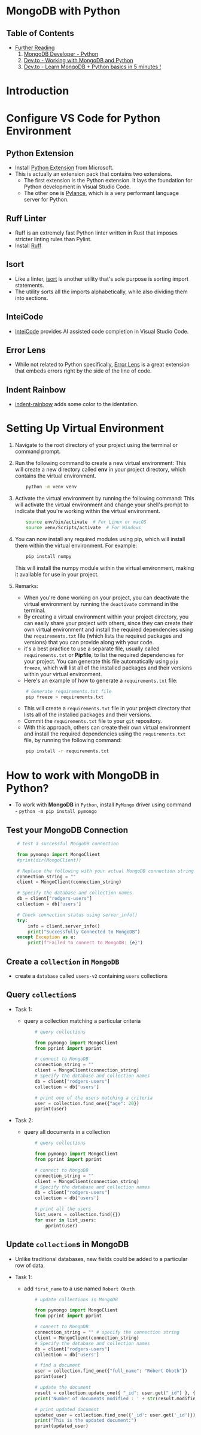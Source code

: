 # MongoDB with Python

## Table of Contents

- [Further Reading]()
  1. [MongoDB Developer - Python](https://www.mongodb.com/developer/languages/python/)
  2. [Dev.to - Working with MongoDB and Python](https://dev.to/dev0928/working-with-mongodb-and-python-1e2i)
  3. [Dev.to - Learn MongoDB + Python basics in 5 minutes !](https://dev.to/siddheshshankar/learn-mongodb-python-basics-in-10-minutes-8ld)

# Introduction

# Configure VS Code for Python Environment

## Python Extension

- Install [Python Extension](https://marketplace.visualstudio.com/items?itemName=ms-python.python) from Microsoft.
- This is actually an extension pack that contains two extensions.
  - The first extension is the Python extension. It lays the foundation for Python development in Visual Studio Code.
  - The other one is [Pylance](https://marketplace.visualstudio.com/items?itemName=ms-python.vscode-pylance), which is a very performant language server for Python.

## Ruff Linter

- Ruff is an extremely fast Python linter written in Rust that imposes stricter linting rules than Pylint.
- Install [Ruff](https://marketplace.visualstudio.com/items?itemName=charliermarsh.ruff)

## Isort

- Like a linter, [isort](https://marketplace.visualstudio.com/items?itemName=ms-python.isort) is another utility that's sole purpose is sorting import statements.
- The utility sorts all the imports alphabetically, while also dividing them into sections.

## InteiCode

- [InteiCode](https://marketplace.visualstudio.com/items?itemName=VisualStudioExptTeam.vscodeintellicode) provides AI assisted code completion in Visual Studio Code.

## Error Lens

- While not related to Python specifically, [Error Lens](https://marketplace.visualstudio.com/items?itemName=usernamehw.errorlens) is a great extension that embeds errors right by the side of the line of code.

## Indent Rainbow

- [indent-rainbow](https://marketplace.visualstudio.com/items?itemName=oderwat.indent-rainbow) adds some color to the identation.

# Setting Up Virtual Environment

1. Navigate to the root directory of your project using the terminal or command prompt.

2. Run the following command to create a new virtual environment: This will create a new directory called **env** in your project directory, which contains the virtual environment.

   ```sh
       python -m venv venv
   ```

3. Activate the virtual environment by running the following command: This will activate the virtual environment and change your shell's prompt to indicate that you're working within the virtual environment.

   ```sh
       source env/bin/activate  # For Linux or macOS
       source venv/Scripts/activate  # For Windows
   ```

4. You can now install any required modules using pip, which will install them within the virtual environment. For example:

   ```sh
       pip install numpy
   ```

   This will install the numpy module within the virtual environment, making it available for use in your project.

5. Remarks:

   - When you're done working on your project, you can deactivate the virtual environment by running the `deactivate` command in the terminal.
   - By creating a virtual environment within your project directory, you can easily share your project with others, since they can create their own virtual environment and install the required dependencies using the `requirements.txt` file (which lists the required packages and versions) that you can provide along with your code.
   - it's a best practice to use a separate file, usually called `requirements.txt` or **Pipfile**, to list the required dependencies for your project. You can generate this file automatically using `pip freeze`, which will list all of the installed packages and their versions within your virtual environment.
   - Here's an example of how to generate a `requirements.txt` file:

   ```sh
       # Generate requirements.txt file
       pip freeze > requirements.txt
   ```

   - This will create a `requirements.txt` file in your project directory that lists all of the installed packages and their versions.
   - Commit the `requirements.txt` file to your `git` repository.
   - With this approach, others can create their own virtual environment and install the required dependencies using the `requirements.txt` file, by running the following command:

   ```sh
       pip install -r requirements.txt
   ```

# How to work with MongoDB in Python?

- To work with **MongoDB** in `Python`, install `PyMongo` driver using command - `python -m pip install pymongo`

## Test your MongoDB Connection

```py
    # test a successful MongoDB connection

    from pymongo import MongoClient
    #print(dir(MongoClient))

    # Replace the following with your actual MongoDB connection string
    connection_string = ""
    client = MongoClient(connection_string)

    # Specify the database and collection names
    db = client["rodgers-users"]
    collection = db['users']

    # Check connection status using server_info()
    try:
        info = client.server_info()
        print("Successfully Connected to MongoDB")
    except Exception as e:
        print(f"Failed to connect to MongoDB: {e}")
```

## Create a `collection` in `MongoDB`

- create a `database` called `users-v2` containing `users` collections

## Query `collection`s

- Task 1:

  - query a collection matching a particular criteria

    ```py
        # query collections

        from pymongo import MongoClient
        from pprint import pprint

        # connect to MongoDB
        connection_string = ""
        client = MongoClient(connection_string)
        # Specify the database and collection names
        db = client["rodgers-users"]
        collection = db['users']

        # print one of the users matching a criteria
        user = collection.find_one({"age": 20})
        pprint(user)
    ```

- Task 2:

  - query all documents in a collection

    ```py
        # query collections

        from pymongo import MongoClient
        from pprint import pprint

        # connect to MongoDB
        connection_string = ""
        client = MongoClient(connection_string)
        # Specify the database and collection names
        db = client["rodgers-users"]
        collection = db['users']

        # print all the users
        list_users = collection.find({})
        for user in list_users:
            pprint(user)
    ```

## Update `collection`s in MongoDB

- Unlike traditional databases, new fields could be added to a particular row of data.
- Task 1:

  - add `first_name` to a use named `Robert Okoth`

    ```py
        # update collections in MongoDB

        from pymongo import MongoClient
        from pprint import pprint

        # connect to MongoDB
        connection_string = "" # specify the connection string
        client = MongoClient(connection_string)
        # Specify the database and collection names
        db = client["rodgers-users"]
        collection = db['users']

        # find a document
        user = collection.find_one({"full_name": "Robert Okoth"})
        pprint(user)

        # update the document
        result = collection.update_one({ "_id": user.get("_id") }, { "$set": {"first_name": "Robert" }})
        print('Number of documents modified : ' + str(result.modified_count))

        # print updated document
        updated_user = collection.find_one({'_id': user.get('_id')})
        print("This is the updated document:")
        pprint(updated_user)
    ```
